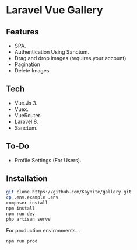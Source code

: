 # Laravel Vue Gallery

## Features

-   SPA.
-   Authentication Using Sanctum.
-   Drag and drop images (requires your account)
-   Pagination
-   Delete Images.

## Tech

-   Vue.Js 3.
-   Vuex.
-   VueRouter.
-   Laravel 8.
-   Sanctum.

## To-Do

-   Profile Settings (For Users).

## Installation

```sh
git clone https://github.com/Kaynite/gallery.git
cp .env.example .env
composer install
npm install
npm run dev
php artisan serve
```

For production environments...

```sh
npm run prod
```
